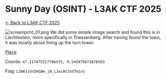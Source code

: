 ﻿# Sunny Day (OSINT) - L3AK CTF 2025

[← Back to L3AK CTF 2025](ctf-l3ak-2025.md)

![screenprint_01.png](assets/screenprint_01.png)
We did some simple image search and found this is in Liechtestein, more specifically in Triessenberg.
After having found the town, it was mostly about lining up the turn tower.

[Place](https://maps.app.goo.gl/Uad6Ek7R64ize1Pn6)

Coords: `47.117475317796575, 9.545975672878583`

Flag: `L3AK{sUn5H1Ne_iN_L1ecHt3nSTe1n}`